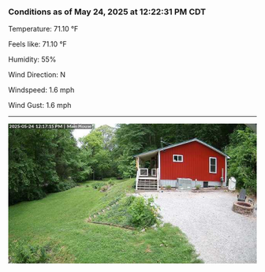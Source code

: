 ### Conditions as of May 24, 2025 at 12:22:31 PM CDT 

Temperature: 71.10 &deg;F

Feels like: 71.10 &deg;F

Humidity: 55%

Wind Direction: N

Windspeed: 1.6 mph

Wind Gust: 1.6 mph

---

<img src="./images/latest.jpeg"/>

